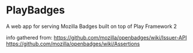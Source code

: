 PlayBadges
==========

A web app for serving Mozilla Badges built on top of Play Framework 2

info gathered from:
https://github.com/mozilla/openbadges/wiki/Issuer-API
https://github.com/mozilla/openbadges/wiki/Assertions